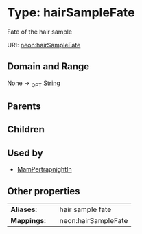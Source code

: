 
# Type: hairSampleFate


Fate of the hair sample

URI: [neon:hairSampleFate](https://data.neonscience.org/hairSampleFate)


## Domain and Range

None ->  <sub>OPT</sub> [String](types/String.md)

## Parents


## Children


## Used by

 * [MamPertrapnightIn](MamPertrapnightIn.md)

## Other properties

|  |  |  |
| --- | --- | --- |
| **Aliases:** | | hair sample fate |
| **Mappings:** | | neon:hairSampleFate |

